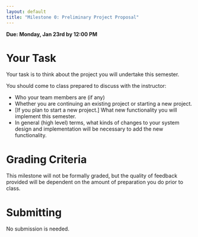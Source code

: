 ```yaml
---
layout: default
title: "Milestone 0: Preliminary Project Proposal"
---
```


**Due: Monday, Jan 23rd by 12:00 PM**

Your Task
=========

Your task is to think about the project you will undertake this semester.

You should come to class prepared to discuss with the instructor:

-   Who your team members are (if any)
-   Whether you are continuing an existing project or starting a new project.
-   [If you plan to start a new project.] What new functionality you will implement this semester.
-   In general (high level) terms, what kinds of changes to your system
  design and implementation will be necessary to add the new functionality.

Grading Criteria
================

This milestone will not be formally graded, but the quality of feedback provided will be dependent on the amount of preparation you do prior to class.

Submitting
==========

No submission is needed.
